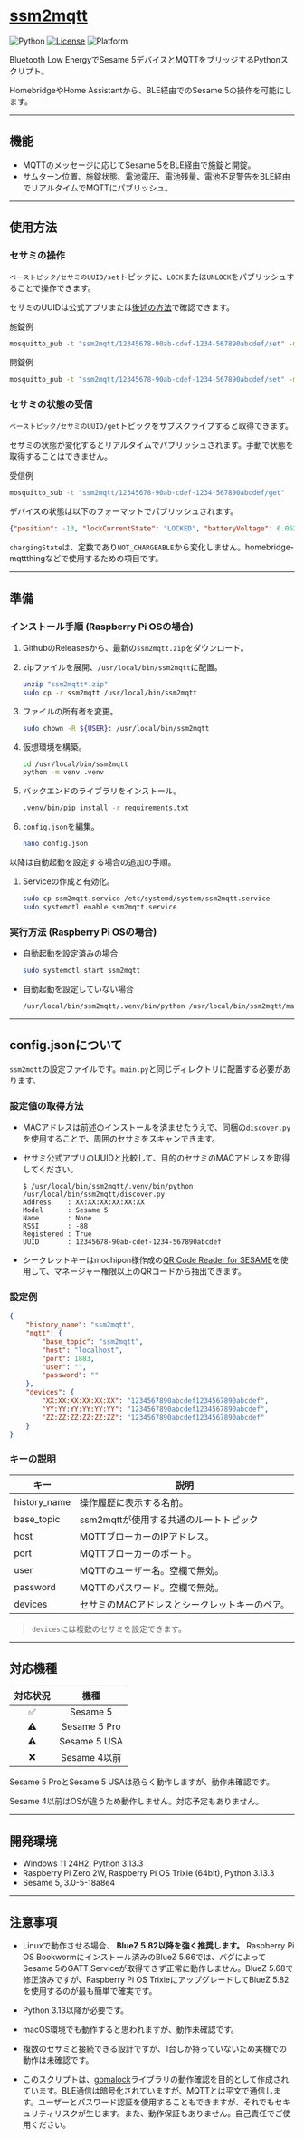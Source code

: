 # [ssm2mqtt](https://github.com/meronepy/ssm2mqtt)

![Python](https://img.shields.io/badge/python-3.13-5da1d8)
[![License](https://img.shields.io/badge/license-MIT-5da1d8)](LICENSE)
![Platform](https://img.shields.io/badge/platform-Linux%20%2F%20Windows%20%2F%20macOS-ffb8d2)

Bluetooth Low EnergyでSesame 5デバイスとMQTTをブリッジするPythonスクリプト。

HomebridgeやHome Assistantから、BLE経由でのSesame 5の操作を可能にします。

---

## 機能

- MQTTのメッセージに応じてSesame 5をBLE経由で施錠と開錠。
- サムターン位置、施錠状態、電池電圧、電池残量、電池不足警告をBLE経由でリアルタイムでMQTTにパブリッシュ。

---

## 使用方法

### セサミの操作

`ベーストピック/セサミのUUID/set`トピックに、`LOCK`または`UNLOCK`をパブリッシュすることで操作できます。

セサミのUUIDは公式アプリまたは[後述の方法](#設定値の取得方法)で確認できます。

施錠例

```bash
mosquitto_pub -t "ssm2mqtt/12345678-90ab-cdef-1234-567890abcdef/set" -m "LOCK"
```

開錠例

```bash
mosquitto_pub -t "ssm2mqtt/12345678-90ab-cdef-1234-567890abcdef/set" -m "UNLOCK"
```

### セサミの状態の受信

`ベーストピック/セサミのUUID/get`トピックをサブスクライブすると取得できます。

セサミの状態が変化するとリアルタイムでパブリッシュされます。手動で状態を取得することはできません。

受信例

```bash
mosquitto_sub -t "ssm2mqtt/12345678-90ab-cdef-1234-567890abcdef/get"
```

デバイスの状態は以下のフォーマットでパブリッシュされます。

```json
{"position": -13, "lockCurrentState": "LOCKED", "batteryVoltage": 6.062, "batteryLevel": 100, "chargingState": "NOT_CHARGEABLE", "statusLowBattery": false}
```

`chargingState`は、定数であり`NOT_CHARGEABLE`から変化しません。homebridge-mqttthingなどで使用するための項目です。

---

## 準備

### インストール手順 (Raspberry Pi OSの場合)

1. GithubのReleasesから、最新の`ssm2mqtt.zip`をダウンロード。

2. zipファイルを展開、`/usr/local/bin/ssm2mqtt`に配置。

    ```bash
    unzip "ssm2mqtt*.zip"
    sudo cp -r ssm2mqtt /usr/local/bin/ssm2mqtt
    ```

3. ファイルの所有者を変更。

    ```bash
    sudo chown -R ${USER}: /usr/local/bin/ssm2mqtt
    ```

4. 仮想環境を構築。

    ```bash
    cd /usr/local/bin/ssm2mqtt
    python -m venv .venv
    ```

5. バックエンドのライブラリをインストール。

     ```bash
     .venv/bin/pip install -r requirements.txt
     ```

6. `config.json`を編集。

    ```bash
    nano config.json
    ```

以降は自動起動を設定する場合の追加の手順。

1. Serviceの作成と有効化。

    ```bash
    sudo cp ssm2mqtt.service /etc/systemd/system/ssm2mqtt.service
    sudo systemctl enable ssm2mqtt.service
    ```

### 実行方法 (Raspberry Pi OSの場合)

- 自動起動を設定済みの場合

    ```bash
    sudo systemctl start ssm2mqtt
    ```

- 自動起動を設定していない場合

    ```bash
    /usr/local/bin/ssm2mqtt/.venv/bin/python /usr/local/bin/ssm2mqtt/main.py
    ```

---

## config.jsonについて

`ssm2mqtt`の設定ファイルです。`main.py`と同じディレクトリに配置する必要があります。

### 設定値の取得方法

- MACアドレスは前述のインストールを済ませたうえで、同梱の`discover.py`を使用することで、周囲のセサミをスキャンできます。
- セサミ公式アプリのUUIDと比較して、目的のセサミのMACアドレスを取得してください。

    ```shell-session
    $ /usr/local/bin/ssm2mqtt/.venv/bin/python /usr/local/bin/ssm2mqtt/discover.py
    Address    : XX:XX:XX:XX:XX:XX
    Model      : Sesame 5
    Name       : None
    RSSI       : -88
    Registered : True
    UUID       : 12345678-90ab-cdef-1234-567890abcdef
    ```

- シークレットキーはmochipon様作成の[QR Code Reader for SESAME](https://sesame-qr-reader.vercel.app/)を使用して、マネージャー権限以上のQRコードから抽出できます。

### 設定例

```json
{
    "history_name": "ssm2mqtt",
    "mqtt": {
        "base_topic": "ssm2mqtt",
        "host": "localhost",
        "port": 1883,
        "user": "",
        "password": ""
    },
    "devices": {
        "XX:XX:XX:XX:XX:XX": "1234567890abcdef1234567890abcdef",
        "YY:YY:YY:YY:YY:YY": "1234567890abcdef1234567890abcdef",
        "ZZ:ZZ:ZZ:ZZ:ZZ:ZZ": "1234567890abcdef1234567890abcdef"
    }
}
```

### キーの説明

|キー|説明|
|---|---|
|history_name|操作履歴に表示する名前。|
|base_topic|ssm2mqttが使用する共通のルートトピック|
|host|MQTTブローカーのIPアドレス。|
|port|MQTTブローカーのポート。|
|user|MQTTのユーザー名。空欄で無効。|
|password|MQTTのパスワード。空欄で無効。|
|devices|セサミのMACアドレスとシークレットキーのペア。|

> `devices`には複数のセサミを設定できます。

---

## 対応機種

|対応状況|機種|
|:-:|:-:|
|✅|Sesame 5|
|⚠️|Sesame 5 Pro|
|⚠️|Sesame 5 USA|
|❌|Sesame 4以前|

Sesame 5 ProとSesame 5 USAは恐らく動作しますが、動作未確認です。

Sesame 4以前はOSが違うため動作しません。対応予定もありません。

---

## 開発環境

- Windows 11 24H2, Python 3.13.3
- Raspberry Pi Zero 2W, Raspberry Pi OS Trixie (64bit), Python 3.13.3
- Sesame 5, 3.0-5-18a8e4

---

## 注意事項

- Linuxで動作させる場合、 **BlueZ 5.82以降を強く推奨します。** Raspberry Pi OS Bookwormにインストール済みのBlueZ 5.66では、バグによってSesame 5のGATT Serviceが取得できず正常に動作しません。BlueZ 5.68で修正済みですが、Raspberry Pi OS TrixieにアップグレードしてBlueZ 5.82を使用するのが最も簡単で確実です。

- Python 3.13以降が必要です。

- macOS環境でも動作すると思われますが、動作未確認です。

- 複数のセサミと接続できる設計ですが、1台しか持っていないため実機での動作は未確認です。

- このスクリプトは、[gomalock](https://github.com/meronepy/gomalock)ライブラリの動作確認を目的として作成されています。BLE通信は暗号化されていますが、MQTTとは平文で通信します。ユーザーとパスワード認証を使用することもできますが、それでもセキュリティリスクが生じます。また、動作保証もありません。自己責任でご使用ください。
